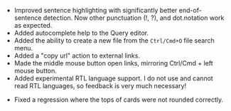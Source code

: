 + Improved sentence highlighting with significantly better end-of-sentence detection. Now other punctuation (!, ?), and dot.notation work as expected.
+ Added autocomplete help to the Query editor.
+ Added the ability to create a new file from the `Ctrl/Cmd+O` file search menu.
+ Added a "copy url" action to external links.
+ Made the middle mouse button open links, mirroring Ctrl/Cmd + left mouse button.
+ Added experimental RTL language support. I do not use and cannot  read RTL languages, so feedback is very much necessary!
- Fixed a regression where the tops of cards were not rounded correctly.